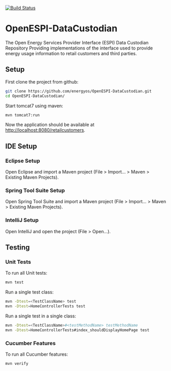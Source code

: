 [![Build Status](https://travis-ci.org/energyos/OpenESPI-DataCustodian-java.png)](https://travis-ci.org/energyos/OpenESPI-DataCustodian-java)

OpenESPI-DataCustodian
======================

The Open Energy Services Provider Interface (ESPI) Data Custodian Repository Providing implementations of the interface used to provide energy usage information to retail customers and third parties.

## Setup

First clone the project from github:

```bash
git clone https://github.com/energyos/OpenESPI-DataCustodian.git
cd OpenESPI-DataCustodian/
```

Start tomcat7 using maven:

```bash
mvn tomcat7:run
```

Now the application should be available at [http://localhost:8080/retailcustomers](http://localhost:8080/retailcustomers).

## IDE Setup

### Eclipse Setup

Open Eclipse and import a Maven project (File > Import... > Maven > Existing Maven Projects).

### Spring Tool Suite Setup

Open Spring Tool Suite and import a Maven project (File > Import... > Maven > Existing Maven Projects).

### IntelliJ Setup

Open IntelliJ and open the project (File > Open...).

## Testing

### Unit Tests

To run all Unit tests:

```bash
mvn test
```

Run a single test class:

```bash
mvn -Dtest=<TestClassName> test
mvn -Dtest=HomeControllerTests test
```

Run a single test in a single class:

```bash
mvn -Dtest=<TestClassName>#<testMethodName> testMethodName
mvn -Dtest=HomeControllerTests#index_shouldDisplayHomePage test
```

### Cucumber Features

To run all Cucumber features:

```bash
mvn verify
```
